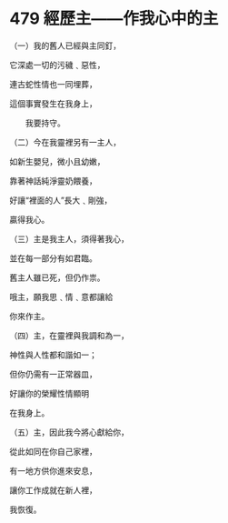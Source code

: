 # 479 經歷主——作我心中的主

（一）我的舊人已經與主同釘，

它深處一切的污穢﹑惡性，

連古蛇性情也一同埋葬，

這個事實發生在我身上，

　　我要持守。

（二）今在我靈裡另有一主人，

如新生嬰兒，微小且幼嫩，

靠著神話純淨靈奶餵養，

好讓“裡面的人”長大﹑剛強，

贏得我心。

（三）主是我主人，須得著我心，

並在每一部分有如君臨。

舊主人雖已死，但仍作祟。

哦主，願我思﹑情﹑意都讓給

你來作主。

（四）主，在靈裡與我調和為一，

神性與人性都和諧如一；

但你仍需有一正常器皿，

好讓你的榮耀性情顯明

在我身上。

（五）主，因此我今將心獻給你，

從此如同在你自己家裡，

有一地方供你進來安息，

讓你工作成就在新人裡，

我恢復。

